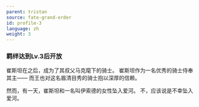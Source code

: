```yaml
---
parent: tristan
source: fate-grand-order
id: profile-3
language: zh
weight: 3
---
```


### 羁绊达到Lv.3后开放

崔斯坦在之后，成为了其叔父马克麾下的骑士。
崔斯坦作为一名优秀的骑士侍奉其主——
而王也对这名眉清目秀的骑士抱以深厚的信赖。

然而，有一天，崔斯坦和一名叫伊索德的女性坠入爱河。
不，应该说是不幸坠入爱河。
